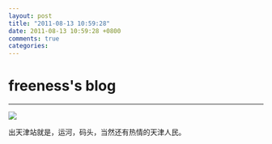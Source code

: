 ```yaml
---
layout: post
title: "2011-08-13 10:59:28"
date: 2011-08-13 10:59:28 +0800
comments: true
categories: 
---
```


# freeness's blog

----------

![](http://okqmqrbgo.bkt.clouddn.com/201108131059281.jpg)

>
出天津站就是，运河，码头，当然还有热情的天津人民。